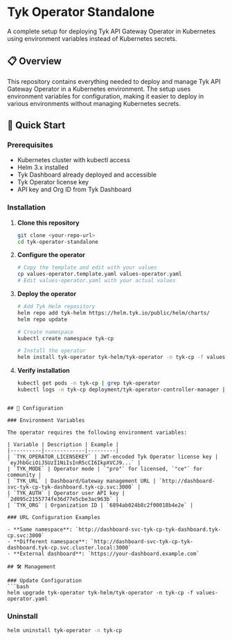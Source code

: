 # Tyk Operator Standalone

A complete setup for deploying Tyk API Gateway Operator in Kubernetes using environment variables instead of Kubernetes secrets.

## 📋 Overview

This repository contains everything needed to deploy and manage Tyk API Gateway Operator in a Kubernetes environment. The setup uses environment variables for configuration, making it easier to deploy in various environments without managing Kubernetes secrets.

## 🚀 Quick Start

### Prerequisites

- Kubernetes cluster with kubectl access
- Helm 3.x installed
- Tyk Dashboard already deployed and accessible
- Tyk Operator license key
- API key and Org ID from Tyk Dashboard

### Installation

1. **Clone this repository**
   ```bash
   git clone <your-repo-url>
   cd tyk-operator-standalone
   ```

2. **Configure the operator**
   ```bash
   # Copy the template and edit with your values
   cp values-operator.template.yaml values-operator.yaml
   # Edit values-operator.yaml with your actual values
   ```

3. **Deploy the operator**
   ```bash
   # Add Tyk Helm repository
   helm repo add tyk-helm https://helm.tyk.io/public/helm/charts/
   helm repo update
   
   # Create namespace
   kubectl create namespace tyk-cp
   
   # Install the operator
   helm install tyk-operator tyk-helm/tyk-operator -n tyk-cp -f values-operator.yaml
   ```

4. **Verify installation**
   ```bash
   kubectl get pods -n tyk-cp | grep tyk-operator
   kubectl logs -n tyk-cp deployment/tyk-operator-controller-manager | tail -5
   ```

```

## 🔧 Configuration

### Environment Variables

The operator requires the following environment variables:

| Variable | Description | Example |
|----------|-------------|---------|
| `TYK_OPERATOR_LICENSEKEY` | JWT-encoded Tyk Operator license key | `eyJhbGciOiJSUzI1NiIsInR5cCI6IkpXVCJ9...` |
| `TYK_MODE` | Operator mode | `"pro"` for licensed, `"ce"` for community |
| `TYK_URL` | Dashboard/Gateway management URL | `http://dashboard-svc-tyk-cp-tyk-dashboard.tyk-cp.svc:3000` |
| `TYK_AUTH` | Operator user API key | `2d095c2155774fe36d77e5cbe3ac963b` |
| `TYK_ORG` | Organization ID | `6894ab024b8c2f00018b4e2e` |

### URL Configuration Examples

- **Same namespace**: `http://dashboard-svc-tyk-cp-tyk-dashboard.tyk-cp.svc:3000`
- **Different namespace**: `http://dashboard-svc-tyk-cp-tyk-dashboard.tyk-cp.svc.cluster.local:3000`
- **External dashboard**: `https://your-dashboard.example.com`

## 🛠️ Management

### Update Configuration
```bash
helm upgrade tyk-operator tyk-helm/tyk-operator -n tyk-cp -f values-operator.yaml
```

### Uninstall
```bash
helm uninstall tyk-operator -n tyk-cp
```
